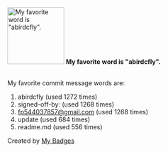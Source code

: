 <img src="https://github.com/my-badges/my-badges/blob/master/src/all-badges/favorite-word/favorite-word.png?raw=true" alt="My favorite word is &quot;abirdcfly&quot;." title="My favorite word is &quot;abirdcfly&quot;." width="128">
<strong>My favorite word is &quot;abirdcfly&quot;.</strong>
<br><br>

My favorite commit message words are:

1. abirdcfly (used 1272 times)
2. signed-off-by: (used 1268 times)
3. <fp544037857@gmail.com> (used 1268 times)
4. update (used 684 times)
5. readme.md (used 556 times)


Created by <a href="https://github.com/my-badges/my-badges">My Badges</a>